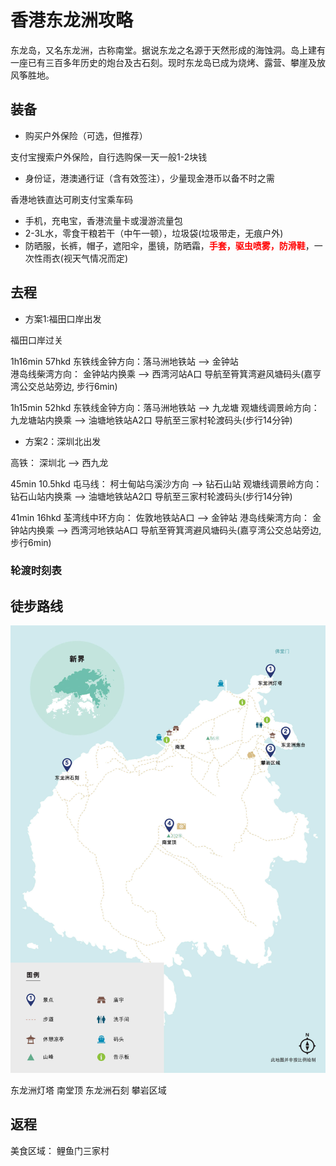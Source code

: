 # 香港东龙洲攻略

东龙岛，又名东龙洲，古称南堂。据说东龙之名源于天然形成的海蚀洞。岛上建有一座已有三百多年历史的炮台及古石刻。现时东龙岛已成为烧烤、露营、攀崖及放风筝胜地。

## 装备

- 购买户外保险（可选，但推荐）

支付宝搜索户外保险，自行选购保一天一般1-2块钱  

- 身份证，港澳通行证（含有效签注），少量现金港币以备不时之需

香港地铁直达可刷支付宝乘车码  

- 手机，充电宝，香港流量卡或漫游流量包
- 2-3L水，零食干粮若干（中午一顿），垃圾袋(垃圾带走，无痕户外)
- 防晒服，长裤，帽子，遮阳伞，墨镜，防晒霜，<strong style="color:red;">手套，驱虫喷雾，防滑鞋</strong>，一次性雨衣(视天气情况而定)

<strong style="color:red;"></strong>

## 去程

- 方案1:福田口岸出发

福田口岸过关  

1h16min 57hkd
东铁线金钟方向：落马洲地铁站 --> 金钟站  
港岛线柴湾方向： 金钟站内换乘 --> 西湾河站A口
导航至筲箕湾避风塘码头(嘉亨湾公交总站旁边, 步行6min)

1h15min 52hkd 
东铁线金钟方向：落马洲地铁站 --> 九龙塘
观塘线调景岭方向： 九龙塘站内换乘 --> 油塘地铁站A2口
导航至三家村轮渡码头(步行14分钟)

- 方案2：深圳北出发

高铁： 深圳北 --> 西九龙  

45min 10.5hkd
屯马线： 柯士甸站乌溪沙方向 --> 钻石山站
观塘线调景岭方向： 钻石山站内换乘 --> 油塘地铁站A2口
导航至三家村轮渡码头(步行14分钟)

41min 16hkd
荃湾线中环方向： 佐敦地铁站A口 --> 金钟站
港岛线柴湾方向： 金钟站内换乘 --> 西湾河地铁站A口
导航至筲箕湾避风塘码头(嘉亨湾公交总站旁边, 步行6min)

### 轮渡时刻表



## 徒步路线

![游览图](./mainMap.jpg)  

东龙洲灯塔
南堂顶
东龙洲石刻
攀岩区域

## 返程


美食区域： 鲤鱼门三家村
 